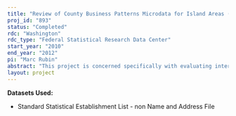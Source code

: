 ```yaml
---
title: "Review of County Business Patterns Microdata for Island Areas (EPCD-453)"
proj_id: "893"
status: "Completed"
rdc: "Washington"
rdc_type: "Federal Statistical Research Data Center"
start_year: "2010"
end_year: "2012"
pi: "Marc Rubin"
abstract: "This project is concerned specifically with evaluating internal microdata for island areas that are U.S. possessions (Northern Marianas, Guam, U.S. Virgin Islands, American Samoa) to determine whether the published tabulations accurately reflect the underlying relationships in the microdata.  Any discrepancies will be reported to the program area as well as the Bureau of Economic Analysis for input into BEA's GDP estimates for the affected sectors and geographical units."
layout: project
---
```


**Datasets Used:**

  - Standard Statistical Establishment List - non Name and Address File 

